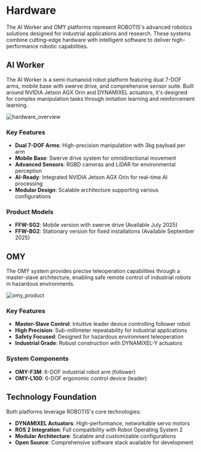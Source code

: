 # Hardware

The AI Worker and OMY platforms represent ROBOTIS's advanced robotics solutions designed for industrial applications and research. These systems combine cutting-edge hardware with intelligent software to deliver high-performance robotic capabilities.

## AI Worker

The AI Worker is a semi-humanoid robot platform featuring dual 7-DOF arms, mobile base with swerve drive, and comprehensive sensor suite. Built around NVIDIA Jetson AGX Orin and DYNAMIXEL actuators, it's designed for complex manipulation tasks through imitation learning and reinforcement learning.

![hardware_overview](/specifications/hardware_overview.png)

### Key Features
- **Dual 7-DOF Arms**: High-precision manipulation with 3kg payload per arm
- **Mobile Base**: Swerve drive system for omnidirectional movement
- **Advanced Sensors**: RGBD cameras and LiDAR for environmental perception
- **AI-Ready**: Integrated NVIDIA Jetson AGX Orin for real-time AI processing
- **Modular Design**: Scalable architecture supporting various configurations

### Product Models
- **FFW-SG2**: Mobile version with swerve drive (Available July 2025)
- **FFW-BG2**: Stationary version for fixed installations (Available September 2025)

## OMY

The OMY system provides precise teleoperation capabilities through a master-slave architecture, enabling safe remote control of industrial robots in hazardous environments.

![omy_product](/specifications/omy/omy_product.png)

### Key Features
- **Master-Slave Control**: Intuitive leader device controlling follower robot
- **High Precision**: Sub-millimeter repeatability for industrial applications
- **Safety Focused**: Designed for hazardous environment teleoperation
- **Industrial Grade**: Robust construction with DYNAMIXEL-Y actuators

### System Components
- **OMY-F3M**: 6-DOF industrial robot arm (follower)
- **OMY-L100**: 6-DOF ergonomic control device (leader)

## Technology Foundation

Both platforms leverage ROBOTIS's core technologies:

- **DYNAMIXEL Actuators**: High-performance, networkable servo motors
- **ROS 2 Integration**: Full compatibility with Robot Operating System 2
- **Modular Architecture**: Scalable and customizable configurations
- **Open Source**: Comprehensive software stack available for development
